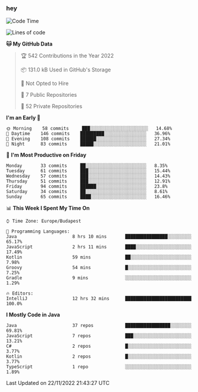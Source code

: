 ### hey

<!--START_SECTION:waka-->
![Code Time](http://img.shields.io/badge/Code%20Time-815%20hrs%2010%20mins-blue)

![Lines of code](https://img.shields.io/badge/From%20Hello%20World%20I%27ve%20Written-482%20Thousand%20lines%20of%20code-blue)

**🐱 My GitHub Data** 

> 🏆 542 Contributions in the Year 2022
 > 
> 📦 131.0 kB Used in GitHub's Storage 
 > 
> 🚫 Not Opted to Hire
 > 
> 📜 7 Public Repositories 
 > 
> 🔑 52 Private Repositories  
 > 
**I'm an Early 🐤** 

```text
🌞 Morning    58 commits     ███░░░░░░░░░░░░░░░░░░░░░░   14.68% 
🌆 Daytime    146 commits    █████████░░░░░░░░░░░░░░░░   36.96% 
🌃 Evening    108 commits    ██████░░░░░░░░░░░░░░░░░░░   27.34% 
🌙 Night      83 commits     █████░░░░░░░░░░░░░░░░░░░░   21.01%

```
📅 **I'm Most Productive on Friday** 

```text
Monday       33 commits     ██░░░░░░░░░░░░░░░░░░░░░░░   8.35% 
Tuesday      61 commits     ███░░░░░░░░░░░░░░░░░░░░░░   15.44% 
Wednesday    57 commits     ███░░░░░░░░░░░░░░░░░░░░░░   14.43% 
Thursday     51 commits     ███░░░░░░░░░░░░░░░░░░░░░░   12.91% 
Friday       94 commits     ██████░░░░░░░░░░░░░░░░░░░   23.8% 
Saturday     34 commits     ██░░░░░░░░░░░░░░░░░░░░░░░   8.61% 
Sunday       65 commits     ████░░░░░░░░░░░░░░░░░░░░░   16.46%

```


📊 **This Week I Spent My Time On** 

```text
⌚︎ Time Zone: Europe/Budapest

💬 Programming Languages: 
Java                     8 hrs 10 mins       ████████████████░░░░░░░░░   65.17% 
JavaScript               2 hrs 11 mins       ████░░░░░░░░░░░░░░░░░░░░░   17.49% 
Kotlin                   59 mins             ██░░░░░░░░░░░░░░░░░░░░░░░   7.98% 
Groovy                   54 mins             █░░░░░░░░░░░░░░░░░░░░░░░░   7.25% 
Gradle                   9 mins              ░░░░░░░░░░░░░░░░░░░░░░░░░   1.29%

🔥 Editors: 
IntelliJ                 12 hrs 32 mins      █████████████████████████   100.0%

```

**I Mostly Code in Java** 

```text
Java                     37 repos            █████████████████░░░░░░░░   69.81% 
JavaScript               7 repos             ███░░░░░░░░░░░░░░░░░░░░░░   13.21% 
C#                       2 repos             █░░░░░░░░░░░░░░░░░░░░░░░░   3.77% 
Kotlin                   2 repos             █░░░░░░░░░░░░░░░░░░░░░░░░   3.77% 
TypeScript               1 repo              ░░░░░░░░░░░░░░░░░░░░░░░░░   1.89%

```



 Last Updated on 22/11/2022 21:43:27 UTC
<!--END_SECTION:waka-->
